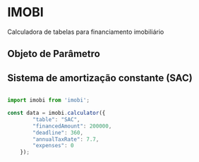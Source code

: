 # IMOBI

Calculadora de tabelas para financiamento imobiliário

## Objeto de Parâmetro


## Sistema de amortização constante (SAC)

```js

import imobi from 'imobi';

const data = imobi.calculator({
        "table": "SAC",
        "financedAmount": 200000,
        "deadline": 360,
        "annualTaxRate": 7.7,
        "expenses": 0
    });

```

